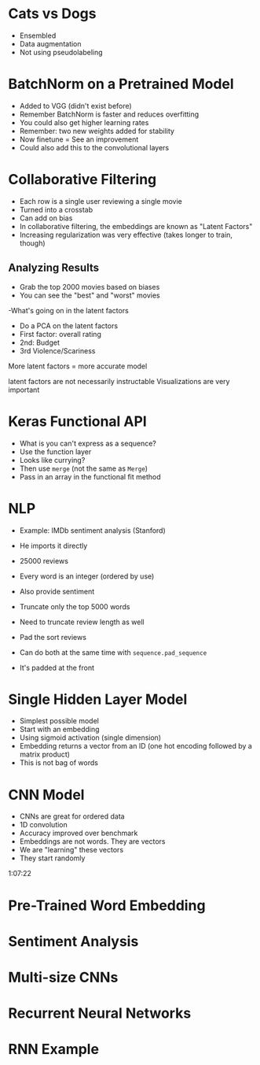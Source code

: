 # Cats vs Dogs

- Ensembled
- Data augmentation
- Not using pseudolabeling

# BatchNorm on a Pretrained Model

- Added to VGG (didn't exist before) 
- Remember BatchNorm is faster and reduces overfitting
- You could also get higher learning rates
- Remember: two new weights added for stability
- Now finetune = See an improvement
- Could also add this to the convolutional layers

# Collaborative Filtering

- Each row is a single user reviewing a single movie
- Turned into a crosstab
- Can add on bias
- In collaborative filtering, the embeddings are known as "Latent Factors"
- Increasing regularization was very effective (takes longer to train, though)

## Analyzing Results

- Grab the top 2000 movies based on biases
- You can see the "best" and "worst" movies

-What's going on in the latent factors
- Do a PCA on the latent factors
- First factor: overall rating
- 2nd: Budget
- 3rd Violence/Scariness

More latent factors = more accurate model

latent factors are not necessarily instructable
Visualizations are very important

# Keras Functional API

- What is you can't express as a sequence?
- Use the function layer
- Looks like currying?
- Then use `merge` (not the same as `Merge`)
- Pass in an array in the functional fit method

# NLP

- Example: IMDb sentiment analysis (Stanford)
- He imports it directly
- 25000 reviews
- Every word is an integer (ordered by use)
- Also provide sentiment

- Truncate only the top 5000 words
- Need to truncate review length as well
- Pad the sort reviews
- Can do both at the same time with `sequence.pad_sequence`
- It's padded at the front

# Single Hidden Layer Model

- Simplest possible model
- Start with an embedding
- Using sigmoid activation (single dimension)
- Embedding returns a vector from an ID (one hot encoding followed by a matrix product)
- This is not bag of words

# CNN Model

- CNNs are great for ordered data
- 1D convolution
- Accuracy improved over benchmark
- Embeddings are not words. They are vectors
- We are "learning" these vectors
- They start randomly

1:07:22
# Pre-Trained Word Embedding

# Sentiment Analysis

# Multi-size CNNs

# Recurrent Neural Networks

# RNN Example